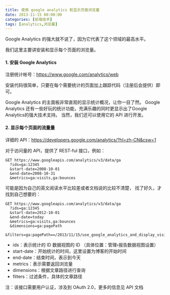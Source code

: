 ```yaml
---
title: 使用 google analytics 和显示页面浏览量
date: 2013-11-15 00:00:00
categories: [前端技术]
tags: [analytics,浏览量]
---
```


Google Analytics 的强大就不说了，因为它代表了这个领域的最高水平。

我们这里主要讲安装和显示每个页面的浏览量。

#### 1. 安装 Google Analytics

注册统计帐号：https://www.google.com/analytics/web

安装代码很简单，只要在每个需要统计的页面加上跟踪代码（注册后会提供）即可。

Google Analytics 的主面板非常直观的显示统计概况，让你一目了然。
Google Analytics 还有一些好玩的统计功能，充满乐趣的同时更显示出了Google Analytics的强大技术支持。
当然，我们还可以使用它的 API 进行开发。

#### 2. 显示每个页面的流量量

详细的 API：https://developers.google.com/analytics/?hl=zh-CN&csw=1

对于访问量的 API，提供了 REST-ful 接口，例如：

	GET https://www.googleapis.com/analytics/v3/data/ga
	  ?ids=ga:12345
	  &start-date=2008-10-01
	  &end-date=2008-10-31
	  &metrics=ga:visits,ga:bounces
	  
可能是因为自己的英文阅读水平比较差或者文档说的比较不清楚，
找了好久，才找到自己想要的：

	GET https://www.googleapis.com/analytics/v3/data/ga
	  ?ids=ga:12345
	  &start-date=2012-10-01
	  &end-date=today
	  &metrics=ga:visits,ga:bounces
	  &dimensions=ga:pagePath
	  &filters=ga:pagePath==/2013/11/15/use_google_analytics_and_display_visits
	  
* ids：表示统计的 ID 数据视图的 ID （具体位置：管理›报告数据视图设置）
* start-date：开始统计的时间，这里设置为博客的开始时间
* end-date：结束时间，表示到今天
* metrics：表示需要返回浏览量
* dimensions：根据文章路径进行查询
* filters：过滤条件，具体的文章路径

注：该接口需要用户认证，涉及到 OAuth 2.0，更多的信息见 API 文档
